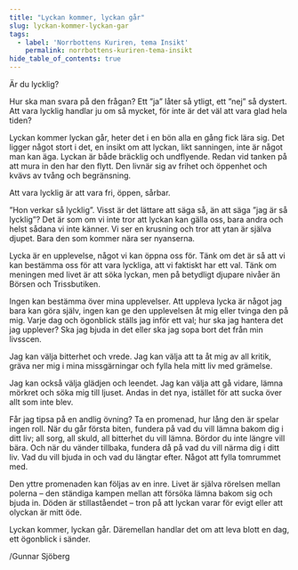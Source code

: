 ```yaml
---
title: "Lyckan kommer, lyckan går"
slug: lyckan-kommer-lyckan-gar
tags:
  - label: 'Norrbottens Kuriren, tema Insikt'
    permalink: norrbottens-kuriren-tema-insikt
hide_table_of_contents: true
---
```

Är du lycklig? 

<!--truncate-->

Hur ska man svara på den frågan? Ett ”ja” låter så ytligt, ett ”nej” så dystert. Att vara lycklig handlar ju om så mycket, för inte är det väl att vara glad hela tiden?

Lyckan kommer lyckan går, heter det i en bön alla en gång fick lära sig. Det ligger något stort i det, en insikt om att lyckan, likt sanningen, inte är något man kan äga. Lyckan är både bräcklig och undflyende. Redan vid tanken på att mura in den har den flytt. Den livnär sig av frihet och öppenhet och kvävs av tvång och begränsning.

Att vara lycklig är att vara fri, öppen, sårbar. 

”Hon verkar så lycklig”. Visst är det lättare att säga så, än att säga ”jag är så lycklig”? Det är som om vi inte tror att lyckan kan gälla oss, bara andra och helst sådana vi inte känner. Vi ser en krusning och tror att ytan är själva djupet. Bara den som kommer nära ser nyanserna.

Lycka är en upplevelse, något vi kan öppna oss för. Tänk om det är så att vi kan bestämma oss för att vara lyckliga, att vi faktiskt har ett val. Tänk om meningen med livet är att söka lyckan, men på betydligt djupare nivåer än Börsen och Trissbutiken.

Ingen kan bestämma över mina upplevelser. Att uppleva lycka är något jag bara kan göra själv, ingen kan ge den upplevelsen åt mig eller tvinga den på mig. Varje dag och ögonblick ställs jag inför ett val; hur ska jag hantera det jag upplever? Ska jag bjuda in det eller ska jag sopa bort det från min livsscen.

Jag kan välja bitterhet och vrede. Jag kan välja att ta åt mig av all kritik, gräva ner mig i mina missgärningar och fylla hela mitt liv med grämelse. 

Jag kan också välja glädjen och leendet. Jag kan välja att gå vidare, lämna mörkret och söka mig till ljuset. Andas in det nya, istället för att sucka över allt som inte blev.

Får jag tipsa på en andlig övning? Ta en promenad, hur lång den är spelar ingen roll. När du går första biten, fundera på vad du vill lämna bakom dig i ditt liv; all sorg, all skuld, all bitterhet du vill lämna. Bördor du inte längre vill bära. Och när du vänder tillbaka, fundera då på vad du vill närma dig i ditt liv. Vad du vill bjuda in och vad du längtar efter. Något att fylla tomrummet med.

Den yttre promenaden kan följas av en inre. Livet är själva rörelsen mellan polerna – den ständiga kampen mellan att försöka lämna bakom sig och bjuda in. Döden är stillaståendet – tron på att lyckan varar för evigt eller att olyckan är mitt öde.

Lyckan kommer, lyckan går. Däremellan handlar det om att leva blott en dag, ett ögonblick i sänder.

/Gunnar Sjöberg
